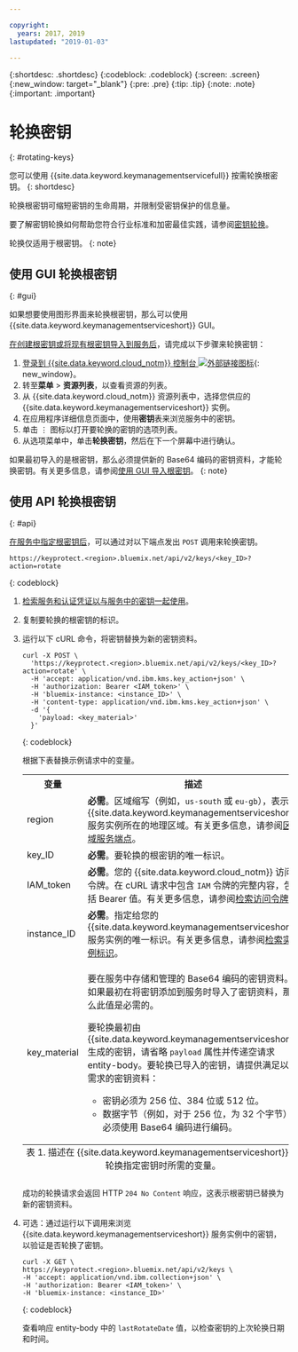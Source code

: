 ```yaml
---

copyright:
  years: 2017, 2019
lastupdated: "2019-01-03"

---
```


{:shortdesc: .shortdesc}
{:codeblock: .codeblock}
{:screen: .screen}
{:new_window: target="_blank"}
{:pre: .pre}
{:tip: .tip}
{:note: .note}
{:important: .important}

# 轮换密钥
{: #rotating-keys}

您可以使用 {{site.data.keyword.keymanagementservicefull}} 按需轮换根密钥。
{: shortdesc}

轮换根密钥可缩短密钥的生命周期，并限制受密钥保护的信息量。   

要了解密钥轮换如何帮助您符合行业标准和加密最佳实践，请参阅[密钥轮换](/docs/services/key-protect/concepts/key-rotation.html)。

轮换仅适用于根密钥。
{: note}

## 使用 GUI 轮换根密钥
{: #gui}

如果想要使用图形界面来轮换根密钥，那么可以使用 {{site.data.keyword.keymanagementserviceshort}} GUI。

[在创建根密钥或将现有根密钥导入到服务后](/docs/services/key-protect/create-root-keys.html)，请完成以下步骤来轮换密钥：

1. [登录到 {{site.data.keyword.cloud_notm}} 控制台 ![外部链接图标](../../icons/launch-glyph.svg "外部链接图标")](https://{DomainName}/){: new_window}。
2. 转至**菜单** &gt; **资源列表**，以查看资源的列表。
3. 从 {{site.data.keyword.cloud_notm}} 资源列表中，选择您供应的 {{site.data.keyword.keymanagementserviceshort}} 实例。
4. 在应用程序详细信息页面中，使用**密钥**表来浏览服务中的密钥。
5. 单击 ⋮ 图标以打开要轮换的密钥的选项列表。
6. 从选项菜单中，单击**轮换密钥**，然后在下一个屏幕中进行确认。

如果最初导入的是根密钥，那么必须提供新的 Base64 编码的密钥资料，才能轮换密钥。有关更多信息，请参阅[使用 GUI 导入根密钥](/docs/services/key-protect/import-root-keys.html#gui)。
{: note}

## 使用 API 轮换根密钥
{: #api}

[在服务中指定根密钥后](/docs/services/key-protect/create-root-keys.html)，可以通过对以下端点发出 `POST` 调用来轮换密钥。

```
https://keyprotect.<region>.bluemix.net/api/v2/keys/<key_ID>?action=rotate
```
{: codeblock}

1. [检索服务和认证凭证以与服务中的密钥一起使用](/docs/services/key-protect/access-api.html)。

2. 复制要轮换的根密钥的标识。

4. 运行以下 cURL 命令，将密钥替换为新的密钥资料。

    ```cURL
    curl -X POST \
      'https://keyprotect.<region>.bluemix.net/api/v2/keys/<key_ID>?action=rotate' \
      -H 'accept: application/vnd.ibm.kms.key_action+json' \
      -H 'authorization: Bearer <IAM_token>' \
      -H 'bluemix-instance: <instance_ID>' \
      -H 'content-type: application/vnd.ibm.kms.key_action+json' \
      -d '{
        'payload: <key_material>'
      }'
    ```
    {: codeblock}

    根据下表替换示例请求中的变量。

    <table>
      <tr>
        <th>变量</th>
        <th>描述</th>
      </tr>
      <tr>
        <td><varname>region</varname></td>
        <td><strong>必需</strong>。区域缩写（例如，<code>us-south</code> 或 <code>eu-gb</code>），表示 {{site.data.keyword.keymanagementserviceshort}} 服务实例所在的地理区域。有关更多信息，请参阅<a href="/docs/services/key-protect/regions.html#endpoints">区域服务端点</a>。</td>
      </tr>
      <tr>
        <td><varname>key_ID</varname></td>
        <td><strong>必需</strong>。要轮换的根密钥的唯一标识。</td>
      </tr>
      <tr>
        <td><varname>IAM_token</varname></td>
        <td><strong>必需</strong>。您的 {{site.data.keyword.cloud_notm}} 访问令牌。在 cURL 请求中包含 <code>IAM</code> 令牌的完整内容，包括 Bearer 值。有关更多信息，请参阅<a href="/docs/services/key-protect/access-api.html#retrieve-token">检索访问令牌</a>。</td>
      </tr>
      <tr>
        <td><varname>instance_ID</varname></td>
        <td><strong>必需</strong>。指定给您的 {{site.data.keyword.keymanagementserviceshort}} 服务实例的唯一标识。有关更多信息，请参阅<a href="/docs/services/key-protect/access-api.html#retrieve-instance-ID">检索实例标识</a>。</td>
      </tr>
      <tr>
        <td><varname>key_material</varname></td>
        <td>
          <p>要在服务中存储和管理的 Base64 编码的密钥资料。如果最初在将密钥添加到服务时导入了密钥资料，那么此值是必需的。</p>
          <p>要轮换最初由 {{site.data.keyword.keymanagementserviceshort}} 生成的密钥，请省略 <code>payload</code> 属性并传递空请求 entity-body。要轮换已导入的密钥，请提供满足以下需求的密钥资料：</p>
          <p>
            <ul>
              <li>密钥必须为 256 位、384 位或 512 位。</li>
              <li>数据字节（例如，对于 256 位，为 32 个字节）必须使用 Base64 编码进行编码。</li>
            </ul>
          </p>
        </td>
      </tr>
      <caption style="caption-side:bottom;">表 1. 描述在 {{site.data.keyword.keymanagementserviceshort}} 中轮换指定密钥时所需的变量。</caption>
    </table>

    成功的轮换请求会返回 HTTP `204 No Content` 响应，这表示根密钥已替换为新的密钥资料。

4. 可选：通过运行以下调用来浏览 {{site.data.keyword.keymanagementserviceshort}} 服务实例中的密钥，以验证是否轮换了密钥。

    ```cURL
    curl -X GET \
    https://keyprotect.<region>.bluemix.net/api/v2/keys \
    -H 'accept: application/vnd.ibm.collection+json' \
    -H 'authorization: Bearer <IAM_token>' \
    -H 'bluemix-instance: <instance_ID>'
    ```
    {: codeblock}
  
    查看响应 entity-body 中的 `lastRotateDate` 值，以检查密钥的上次轮换日期和时间。
    
